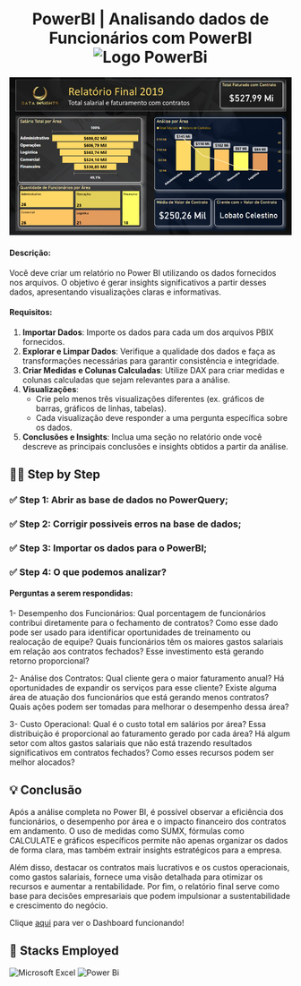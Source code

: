 <div align="center">
  <h1> PowerBI | Analisando dados de Funcionários com PowerBI
  <img src="https://upload.wikimedia.org/wikipedia/commons/c/cf/New_Power_BI_Logo.svg" alt="Logo PowerBi" width="40"></h1>
</div>

<img src="\Tela.jpg">

#### Descrição:
Você deve criar um relatório no Power BI utilizando os dados fornecidos nos arquivos. O objetivo é gerar insights significativos a partir desses dados, apresentando visualizações claras e informativas.

#### Requisitos:
1. **Importar Dados**: Importe os dados para cada um dos arquivos PBIX fornecidos.
2. **Explorar e Limpar Dados**: Verifique a qualidade dos dados e faça as transformações necessárias para garantir consistência e integridade.
3. **Criar Medidas e Colunas Calculadas**: Utilize DAX para criar medidas e colunas calculadas que sejam relevantes para a análise.
4. **Visualizações**:
    - Crie pelo menos três visualizações diferentes (ex. gráficos de barras, gráficos de linhas, tabelas).
    - Cada visualização deve responder a uma pergunta específica sobre os dados.
5. **Conclusões e Insights**: Inclua uma seção no relatório onde você descreve as principais conclusões e insights obtidos a partir da análise.

## :technologist: Step by Step

### :white_check_mark:  Step 1: Abrir as base de dados no PowerQuery;
### :white_check_mark:  Step 2: Corrigir possiveis erros na base de dados;
### :white_check_mark:  Step 3: Importar os dados para o PowerBI;
### :white_check_mark:  Step 4: O que podemos analizar?

#### Perguntas a serem respondidas:

1- Desempenho dos Funcionários:
Qual porcentagem de funcionários contribui diretamente para o fechamento de contratos? Como esse dado pode ser usado para identificar oportunidades de treinamento ou realocação de equipe?
Quais funcionários têm os maiores gastos salariais em relação aos contratos fechados? Esse investimento está gerando retorno proporcional?

2- Análise dos Contratos:
Qual cliente gera o maior faturamento anual? Há oportunidades de expandir os serviços para esse cliente?
Existe alguma área de atuação dos funcionários que está gerando menos contratos? Quais ações podem ser tomadas para melhorar o desempenho dessa área?

3- Custo Operacional:
Qual é o custo total em salários por área? Essa distribuição é proporcional ao faturamento gerado por cada área?
Há algum setor com altos gastos salariais que não está trazendo resultados significativos em contratos fechados? Como esses recursos podem ser melhor alocados?

## :bulb: Conclusão

Após a análise completa no Power BI, é possível observar a eficiência dos funcionários, o desempenho por área e o impacto financeiro dos contratos em andamento. O uso de medidas como SUMX, fórmulas como CALCULATE e gráficos específicos permite não apenas organizar os dados de forma clara, mas também extrair insights estratégicos para a empresa.

Além disso, destacar os contratos mais lucrativos e os custos operacionais, como gastos salariais, fornece uma visão detalhada para otimizar os recursos e aumentar a rentabilidade. Por fim, o relatório final serve como base para decisões empresariais que podem impulsionar a sustentabilidade e crescimento do negócio.

Clique [aqui](https://app.powerbi.com/view?r=eyJrIjoiY2YxMjEyZTAtNDRmMS00MzI4LWExZjktZDc5MGRhMmQyNmE4IiwidCI6IjMzYTc4NzVmLTMzNmMtNDgzMi04ZDAzLWQ5ODBiOWJlYjdiYiJ9) para ver o Dashboard funcionando! 

## :battery: Stacks Employed
![Microsoft Excel](https://img.shields.io/badge/Microsoft_Excel-217346?style=for-the-badge&logo=microsoft-excel&logoColor=white)
![Power Bi](https://img.shields.io/badge/power_bi-F2C811?style=for-the-badge&logo=powerbi&logoColor=black)
